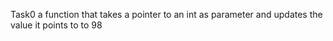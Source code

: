 Task0 a function that takes a pointer to an int as parameter and updates the value it points to to 98

